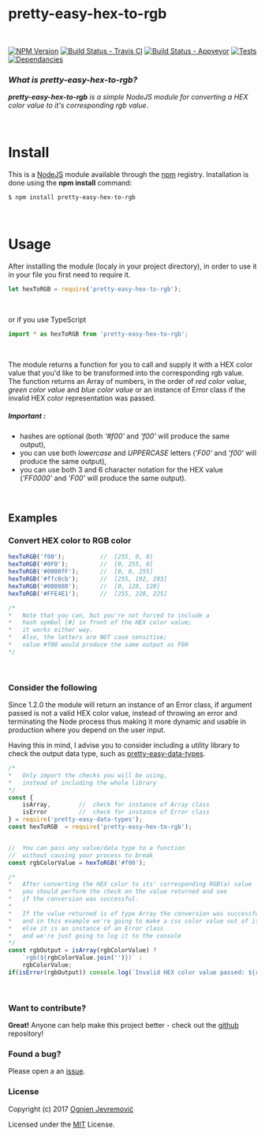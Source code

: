 # pretty-easy-hex-to-rgb

&nbsp;

[![NPM Version][npm-image]][npm-url]
[![Build Status - Travis CI][travis-image]][travis-url]
[![Build Status - Appveyor][appveyor-image]][appveyor-url]
[![Tests][tests-image]][travis-url]
[![Dependancies][dependancy-image]][dependancy-url]

### *What is pretty-easy-hex-to-rgb?*
***pretty-easy-hex-to-rgb*** *is a simple NodeJS module for converting a HEX color value to it's corresponding rgb value*.

&nbsp;

# Install
This is a [NodeJS](http://www.node.js) module available through the [npm](http://npmjs.org) registry. Installation is done using the **npm install** command:
```sh
$ npm install pretty-easy-hex-to-rgb
```

&nbsp;

# Usage
After installing the module (localy in your project directory), in order to use it in your file you first need to require it.
```javascript
let hexToRGB = require('pretty-easy-hex-to-rgb');
```
&nbsp;

or if you use TypeScript
```typescript
import * as hexToRGB from 'pretty-easy-hex-to-rgb';
```
&nbsp;

The module returns a function for you to call and supply it with a HEX color value that you'd like to be transformed into the corresponding rgb value.
The function returns an Array of numbers, in the order of *red color value*, *green color value* and *blue color value* or an instance of Error class if the invalid HEX color representation was passed.
&nbsp;

##### ***Important :***
 * hashes are optional (both *'#f00'* and *'f00'* will produce the same output),
 * you can use both _lowercase_ and _UPPERCASE_ letters (*'F00'* and *'f00'* will produce the same output),
 * you can use both 3 and 6 character notation for the HEX value (*'FF0000'* and *'F00'* will produce the same output).

&nbsp;

## Examples

### Convert HEX color to RGB color
```javascript
hexToRGB('f00');          //  [255, 0, 0]
hexToRGB('#0F0');         //  [0, 255, 0]
hexToRGB('#0000fF');      //  [0, 0, 255]
hexToRGB('#ffc0cb');      //  [255, 192, 203]
hexToRGB('#008080');      //  [0, 128, 128]
hexToRGB('#FFE4E1');      //  [255, 228, 225]

/*
*   Note that you can, but you're not forced to include a 
*   hash symbol [#] in front of the HEX color value;
*   it works either way.
*   Also, the letters are NOT case sensitive;
*   value #f00 would produce the same output as F00
*/
```

&nbsp;

### Consider the following
Since 1.2.0 the module will return an instance of an Error class, if argument passed is not a valid HEX color value, instead of throwing an error and terminating the Node process thus making it more dynamic and usable in production where you depend on the user input.

Having this in mind, I advise you to consider including a utility library to check the output data type, such as [pretty-easy-data-types](https://www.npmjs.com/package/pretty-easy-data-types).

```javascript
/*
*   Only import the checks you will be using,
*   instead of including the whole library
*/
const { 
    isArray,        //  check for instance of Array class
    isError         //  check for instance of Error class
} = require('pretty-easy-data-types');
const hexToRGB  = require('pretty-easy-hex-to-rgb');


//  You can pass any value/data type to a function
//  without causing your process to break
const rgbColorValue = hexToRGB('#f00');

/*
*   After converting the HEX color to its' corresponding RGB(a) value
*   you should perform the check on the value returned and see
*   if the conversion was successful.
*
*   If the value returned is of type Array the conversion was successful
*   and in this example we're going to make a css color value out of it
*   else it is an instance of an Error class
*   and we're just going to log it to the console
*/
const rgbOutput = isArray(rgbColorValue) ?
    `rgb(${rgbColorValue.join('')})` :
    rgbColorValue;
if(isError(rgbOutput)) console.log(`Invalid HEX color value passed: ${rgbOutput.message}`);
```

&nbsp;

### Want to contribute?
**Great!**
Anyone can help make this project better - check out the [github](https://github.com/ognjenjevremovic/pretty-easy-hex-to-rgb) repository!

### Found a bug?
Please open a an [issue](https://github.com/ognjenjevremovic/pretty-easy-hex-to-rgb/issues).

### License
Copyright (c) 2017 [Ognjen Jevremović](https://github.com/ognjenjevremovic)

Licensed under the [MIT](https://github.com/ognjenjevremovic/pretty-easy-hex-to-rgb/blob/master/LICENSE) License.

[npm-image]: https://img.shields.io/npm/v/pretty-easy-hex-to-rgb.svg
[npm-url]: https://npmjs.org/package/pretty-easy-hex-to-rgb
[travis-image]: https://img.shields.io/travis/ognjenjevremovic/pretty-easy-hex-to-rgb/master.svg
[travis-url]: https://travis-ci.org/ognjenjevremovic/pretty-easy-hex-to-rgb
[appveyor-image]: https://ci.appveyor.com/api/projects/status/s0aqf6h93d0i07yn?svg=true
[appveyor-url]: https://ci.appveyor.com/project/ognjenjevremovic/pretty-easy-hex-to-rgb
[tests-image]: https://img.shields.io/badge/test-passing-green.svg
[dependancy-image]: https://david-dm.org/ognjenjevremovic/pretty-easy-hex-to-rgb/status.svg
[dependancy-url]: https://david-dm.org/ognjenjevremovic/pretty-easy-hex-to-rgb